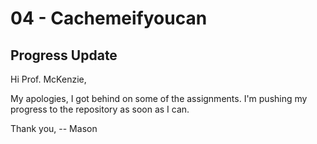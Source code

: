 # 04 - Cachemeifyoucan
## Progress Update
Hi Prof. McKenzie,

My apologies, I got behind on some of the assignments. I'm pushing my progress to the repository as soon as I can.

Thank you,
-- Mason